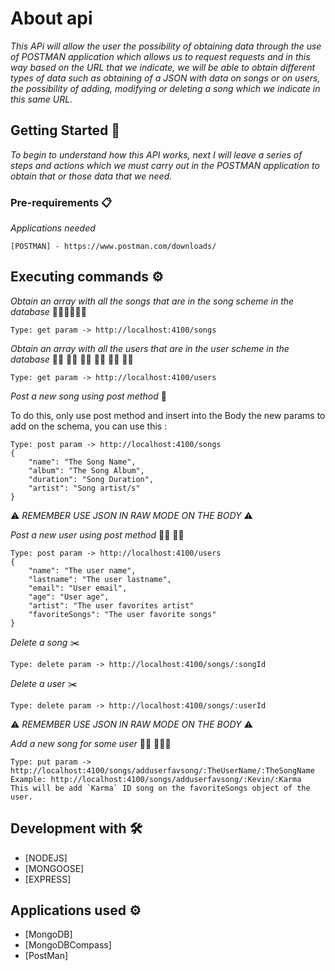 # About api

_This APi will allow the user the possibility of obtaining data through the use of POSTMAN application which allows us to request requests and in this way based on the URL that we indicate, we will be able to obtain different types of data such as obtaining of a JSON with data on songs or on users, the possibility of adding, modifying or deleting a song which we indicate in this same URL._

## Getting Started 🚀

_To begin to understand how this API works, next I will leave a series of steps and actions which we must carry out in the POSTMAN application to obtain that or those data that we need._

### Pre-requirements 📋

_Applications needed_

```
[POSTMAN] - https://www.postman.com/downloads/
```

## Executing commands ⚙️

_Obtain an array with all the songs that are in the song scheme in the database_ 🎵🎵🎵🎵🎵🎵

```
Type: get param -> http://localhost:4100/songs
```

_Obtain an array with all the users that are in the user scheme in the database_ 🧒🏼 👦🏼 👧🏼 🧑🏼 👨🏼 👩🏼

```
Type: get param -> http://localhost:4100/users
```

_Post a new song using post method_ 🎵

To do this, only use post method and insert into the Body the new params to add on the schema, you can use this :

```
Type: post param -> http://localhost:4100/songs
{
    "name": "The Song Name",
    "album": "The Song Album",
    "duration": "Song Duration",
    "artist": "Song artist/s"
}
```
⚠️ _REMEMBER USE JSON IN RAW MODE ON THE BODY_ ⚠️

_Post a new user using post method_ 👨🏼 👩🏼

```
Type: post param -> http://localhost:4100/users
{
    "name": "The user name",
    "lastname": "The user lastname",
    "email": "User email",
    "age": "User age",
    "artist": "The user favorites artist"
    "favoriteSongs": "The user favorite songs"
}
```

_Delete a song_ ✂️

```
Type: delete param -> http://localhost:4100/songs/:songId
```

_Delete a user_ ✂️

```
Type: delete param -> http://localhost:4100/songs/:userId
```

⚠️ _REMEMBER USE JSON IN RAW MODE ON THE BODY_ ⚠️

_Add a new song for some user_ 👨🏼 👩🏼🎵
```
Type: put param -> http://localhost:4100/songs/adduserfavsong/:TheUserName/:TheSongName
Example: http://localhost:4100/songs/adduserfavsong/:Kevin/:Karma
This will be add `Karma` ID song on the favoriteSongs object of the user.
```

## Development with 🛠️

* [NODEJS]
* [MONGOOSE]
* [EXPRESS]

## Applications used ⚙️
* [MongoDB]
* [MongoDBCompass]
* [PostMan]
